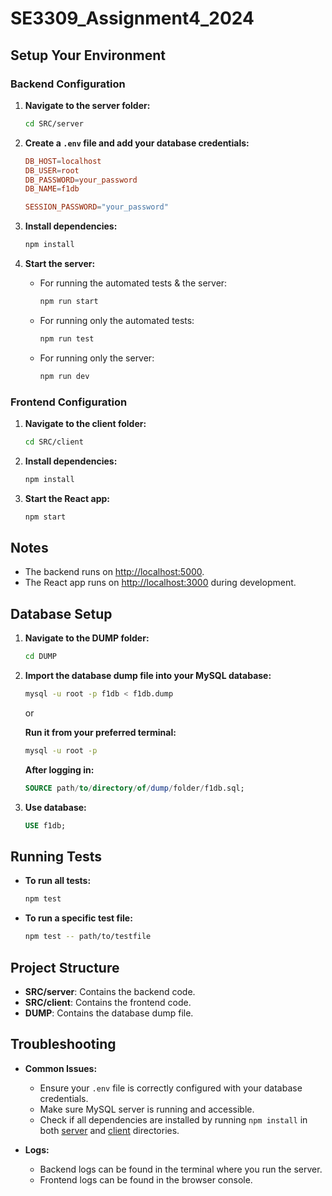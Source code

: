 # SE3309_Assignment4_2024

## Setup Your Environment

### Backend Configuration

1. **Navigate to the server folder:**
    ```bash
    cd SRC/server
    ```

2. **Create a `.env` file and add your database credentials:**
    ```conf
    DB_HOST=localhost
    DB_USER=root
    DB_PASSWORD=your_password
    DB_NAME=f1db

    SESSION_PASSWORD="your_password"
    ```

3. **Install dependencies:**
    ```bash
    npm install
    ```

4. **Start the server:**

    - For running the automated tests & the server:
        ```bash
        npm run start
        ```

    - For running only the automated tests:
        ```bash
        npm run test
        ```

    - For running only the server:
        ```bash
        npm run dev
        ```

### Frontend Configuration

1. **Navigate to the client folder:**
    ```bash
    cd SRC/client
    ```

2. **Install dependencies:**
    ```bash
    npm install
    ```

3. **Start the React app:**
    ```bash
    npm start
    ```

## Notes

- The backend runs on [http://localhost:5000](http://localhost:5000).
- The React app runs on [http://localhost:3000](http://localhost:3000) during development.

## Database Setup

1. **Navigate to the DUMP folder:**
    ```bash
    cd DUMP
    ```

2. **Import the database dump file into your MySQL database:**
    ```bash
    mysql -u root -p f1db < f1db.dump
    ```

    or

    **Run it from your preferred terminal:**
    ```bash
    mysql -u root -p
    ```

    **After logging in:**
    ```sql
    SOURCE path/to/directory/of/dump/folder/f1db.sql;
    ```

3. **Use database:**
    ```sql
    USE f1db;
    ```


## Running Tests

- **To run all tests:**
    ```bash
    npm test
    ```

- **To run a specific test file:**
    ```bash
    npm test -- path/to/testfile
    ```

## Project Structure

- **SRC/server**: Contains the backend code.
- **SRC/client**: Contains the frontend code.
- **DUMP**: Contains the database dump file.

## Troubleshooting

- **Common Issues:**
    - Ensure your `.env` file is correctly configured with your database credentials.
    - Make sure MySQL server is running and accessible.
    - Check if all dependencies are installed by running `npm install` in both [server](SRC\server) and [client](SRC\client) directories.

- **Logs:**
    - Backend logs can be found in the terminal where you run the server.
    - Frontend logs can be found in the browser console.